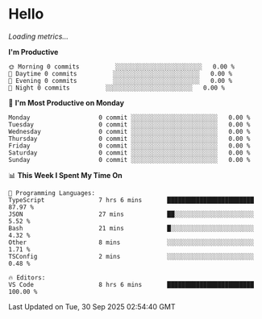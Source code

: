 # Hello

<!-- METRICS:START -->
<p><em>Loading metrics…</em></p>
<!-- METRICS:END -->

<!--START_SECTION:waka-->
**I'm Productive**

```text
🌞 Morning 0 commits          ░░░░░░░░░░░░░░░░░░░░░░░░   0.00 % 
🌆 Daytime 0 commits          ░░░░░░░░░░░░░░░░░░░░░░░░   0.00 % 
🌃 Evening 0 commits          ░░░░░░░░░░░░░░░░░░░░░░░░   0.00 % 
🌙 Night 0 commits          ░░░░░░░░░░░░░░░░░░░░░░░░   0.00 % 
```
📅 **I'm Most Productive on Monday**

```text
Monday                   0 commit ░░░░░░░░░░░░░░░░░░░░░░░░   0.00 % 
Tuesday                  0 commit ░░░░░░░░░░░░░░░░░░░░░░░░   0.00 % 
Wednesday                0 commit ░░░░░░░░░░░░░░░░░░░░░░░░   0.00 % 
Thursday                 0 commit ░░░░░░░░░░░░░░░░░░░░░░░░   0.00 % 
Friday                   0 commit ░░░░░░░░░░░░░░░░░░░░░░░░   0.00 % 
Saturday                 0 commit ░░░░░░░░░░░░░░░░░░░░░░░░   0.00 % 
Sunday                   0 commit ░░░░░░░░░░░░░░░░░░░░░░░░   0.00 % 
```

📊 **This Week I Spent My Time On**

```text
💬 Programming Languages: 
TypeScript               7 hrs 6 mins       ████████████████████████   87.97 % 
JSON                     27 mins            ██░░░░░░░░░░░░░░░░░░░░░░   5.52 % 
Bash                     21 mins            █░░░░░░░░░░░░░░░░░░░░░░░   4.32 % 
Other                    8 mins             ░░░░░░░░░░░░░░░░░░░░░░░░   1.71 % 
TSConfig                 2 mins             ░░░░░░░░░░░░░░░░░░░░░░░░   0.48 % 

🔥 Editors: 
VS Code                  8 hrs 6 mins       ████████████████████████   100.00 % 
```

 Last Updated on Tue, 30 Sep 2025 02:54:40 GMT
<!--END_SECTION:waka-->

